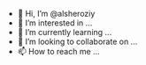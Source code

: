 - 👋 Hi, I’m @alsheroziy
- 👀 I’m interested in ...
- 🌱 I’m currently learning ...
- 💞️ I’m looking to collaborate on ...
- 📫 How to reach me ...

<!---
alsheroziy/alsheroziy is a ✨ special ✨ repository because its `README.md` (this file) appears on your GitHub profile.
You can click the Preview link to take a look at your changes.
--->
